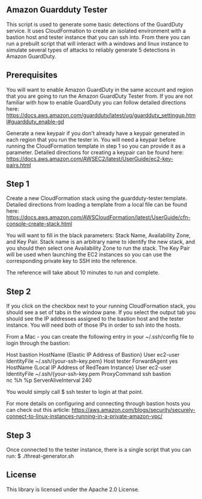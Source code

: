 ## Amazon Guardduty Tester

This script is used to generate some basic detections of the GuardDuty service. It uses CloudFormation to create an isolated environment with a bastion host and tester instance that you can ssh into.  From there you can run a prebuilt script that will interact with a windows and linux instance to simulate several types of attacks to reliably generate 5 detections in Amazon GuardDuty. 

## Prerequisites

You will want to enable Amazon GuardDuty in the same account and region that you are going to run the Amazon GuardDuty Tester from. If you are not familiar with how to enable GuardDuty you can follow detailed directions here: https://docs.aws.amazon.com/guardduty/latest/ug/guardduty_settingup.html#guardduty_enable-gd

Generate a new keypair if you don't already have a keypair generated in each region that you run the tester in. You will need a keypair before running the CloudFormation template in step 1 so you can provide it as a parameter. Detailed directions for creating a keypair can be found here:
https://docs.aws.amazon.com/AWSEC2/latest/UserGuide/ec2-key-pairs.html

## Step 1

Create a new CloudFormation stack using the guardduty-tester.template.  Detailed directions from loading a template from a local file can be found here: https://docs.aws.amazon.com/AWSCloudFormation/latest/UserGuide/cfn-console-create-stack.html

You will want to fill in the black parameters: Stack Name, Availability Zone, and Key Pair.  Stack name is an arbitrary name to identify the new stack, and you should then select one Availability Zone to run the stack.  The Key Pair will be used when launching the EC2 instances so you can use the corresponding private key to SSH into the reference.

The reference will take about 10 minutes to run and complete.

## Step 2

If you click on the checkbox next to your running CloudFormation stack, you should see a set of tabs in the window pane. If you select the output tab you should see the IP addresses assigned to the bastion host and the tester instance.  You will need both of those IPs in order to ssh into the hosts.

From a Mac - you can create the following entry in your ~/.ssh/config file to login through the bastion:

Host bastion
       HostName {Elastic IP Address of Bastion}
       User ec2-user
       IdentityFile ~/.ssh/{your-ssh-key.pem}
   Host tester
       ForwardAgent yes
       HostName {Local IP Address of RedTeam Instance}
       User ec2-user
       IdentityFile ~/.ssh/{your-ssh-key.pem
       ProxyCommand ssh bastion nc %h %p
       ServerAliveInterval 240
       
You would simply call $ ssh tester to login at that point. 

For more details on configuring and connecting through bastion hosts you can check out this article:
https://aws.amazon.com/blogs/security/securely-connect-to-linux-instances-running-in-a-private-amazon-vpc/

## Step 3

Once connected to the tester instance, there is a single script that you can run:
$ ./threat-generator.sh

## License

This library is licensed under the Apache 2.0 License. 
